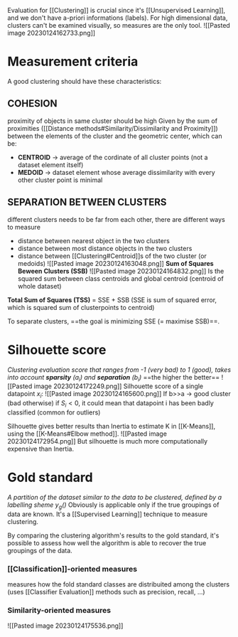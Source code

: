 Evaluation for [[Clustering]] is crucial since it's [[Unsupervised Learning]], and we don't have a-priori informations (labels).
For high dimensional data, clusters can't be examined visually, so measures are the only tool.
![[Pasted image 20230124162733.png]]

# Measurement criteria
A good clustering should have these characteristics:

## **COHESION** 
proximity of objects in same cluster should be high
Given by the sum of proximities ([[Distance methods#Similarity/Dissimilarity and Proximity]]) between the elements of the cluster and the geometric center, which can be:
- **CENTROID** -> average of the cordinate of all cluster points (not a dataset element itself)
- **MEDOID** -> dataset element whose average dissimilarity with every other cluster point is minimal

## **SEPARATION BETWEEN CLUSTERS** 
different clusters needs to be far from each other, there are different ways to measure
- distance between nearest object in the two clusters
- distance between most distance objects in the two clusters
- distance between [[Clustering#Centroid]]s of the two cluster (or medoids)
	![[Pasted image 20230124163048.png]]
**Sum of Squares Beween Clusters (SSB)**
![[Pasted image 20230124164832.png]]
Is the squared sum between class centroids and global centroid (centroid of whole dataset)

**Total Sum of Squares (TSS)** = SSE + SSB
(SSE is sum of squared error, which is squared sum of clusterpoints to centroid)

To separate clusters, ==the goal is minimizing SSE (= maximise SSB)==.

# Silhouette score
_Clustering evaluation score that ranges from -1 (very bad) to 1 (good), takes into account **sparsity** ($a_{i}$) and **separation** ($b_{i}$)_
==the higher the better==
![[Pasted image 20230124172249.png]]
Silhouette score of a single datapoint $x_{i}$:
![[Pasted image 20230124165600.png]]
If b>>a -> good cluster (bad otherwise)
if $S_{i}<0$, it could mean that datapoint i has been badly classified (common for outliers)

Silhouette gives better results than Inertia to estimate K in [[K-Means]], using the [[K-Means#Elbow method]].
![[Pasted image 20230124172954.png]]
But silhouette is much more computationally expensive than Inertia.

# Gold standard
_A partition of the dataset similar to the data to be clustered, defined by a labelling sheme $y_{g}()$_
Obviously is applicable only if the true groupings of data are known.
It's a [[Supervised Learning]] technique to measure clustering.

By comparing the clustering algorithm's results to the gold standard, it's possible to assess how well the algorithm is able to recover the true groupings of the data.

### [[Classification]]-oriented measures
measures how the fold standard classes are distribuited among the clusters (uses [[Classifier Evaluation]] methods such as precision, recall, ...)

### Similarity-oriented measures
![[Pasted image 20230124175536.png]]
